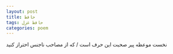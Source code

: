 ```yaml
---
layout: post
title: حافظ
tags: حافظ غزل
categories: poem
---
```


نخست موعظه پیر صحبت این حرف است / که از مصاحب ناجنس احتراز کنید